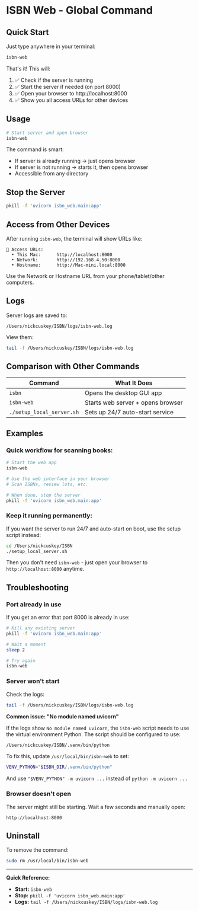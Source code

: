 # ISBN Web - Global Command

## Quick Start

Just type anywhere in your terminal:

```bash
isbn-web
```

That's it! This will:
1. ✅ Check if the server is running
2. ✅ Start the server if needed (on port 8000)
3. ✅ Open your browser to http://localhost:8000
4. ✅ Show you all access URLs for other devices

## Usage

```bash
# Start server and open browser
isbn-web
```

The command is smart:
- If server is already running → just opens browser
- If server is not running → starts it, then opens browser
- Accessible from any directory

## Stop the Server

```bash
pkill -f 'uvicorn isbn_web.main:app'
```

## Access from Other Devices

After running `isbn-web`, the terminal will show URLs like:

```
📱 Access URLs:
  • This Mac:      http://localhost:8000
  • Network:       http://192.168.4.50:8000
  • Hostname:      http://Mac-mini.local:8000
```

Use the Network or Hostname URL from your phone/tablet/other computers.

## Logs

Server logs are saved to:
```
/Users/nickcuskey/ISBN/logs/isbn-web.log
```

View them:
```bash
tail -f /Users/nickcuskey/ISBN/logs/isbn-web.log
```

## Comparison with Other Commands

| Command | What It Does |
|---------|-------------|
| `isbn` | Opens the desktop GUI app |
| `isbn-web` | Starts web server + opens browser |
| `./setup_local_server.sh` | Sets up 24/7 auto-start service |

## Examples

### Quick workflow for scanning books:

```bash
# Start the web app
isbn-web

# Use the web interface in your browser
# Scan ISBNs, review lots, etc.

# When done, stop the server
pkill -f 'uvicorn isbn_web.main:app'
```

### Keep it running permanently:

If you want the server to run 24/7 and auto-start on boot, use the setup script instead:

```bash
cd /Users/nickcuskey/ISBN
./setup_local_server.sh
```

Then you don't need `isbn-web` - just open your browser to `http://localhost:8000` anytime.

## Troubleshooting

### Port already in use

If you get an error that port 8000 is already in use:

```bash
# Kill any existing server
pkill -f 'uvicorn isbn_web.main:app'

# Wait a moment
sleep 2

# Try again
isbn-web
```

### Server won't start

Check the logs:
```bash
tail -f /Users/nickcuskey/ISBN/logs/isbn-web.log
```

**Common issue: "No module named uvicorn"**

If the logs show `No module named uvicorn`, the `isbn-web` script needs to use the virtual environment Python. The script should be configured to use:
```bash
/Users/nickcuskey/ISBN/.venv/bin/python
```

To fix this, update `/usr/local/bin/isbn-web` to set:
```bash
VENV_PYTHON="$ISBN_DIR/.venv/bin/python"
```

And use `"$VENV_PYTHON" -m uvicorn ...` instead of `python -m uvicorn ...`

### Browser doesn't open

The server might still be starting. Wait a few seconds and manually open:
```
http://localhost:8000
```

## Uninstall

To remove the command:
```bash
sudo rm /usr/local/bin/isbn-web
```

---

**Quick Reference:**
- **Start:** `isbn-web`
- **Stop:** `pkill -f 'uvicorn isbn_web.main:app'`
- **Logs:** `tail -f /Users/nickcuskey/ISBN/logs/isbn-web.log`
